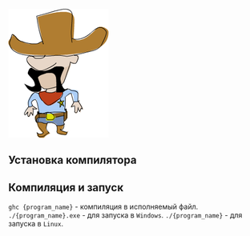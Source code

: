 ![alt text](readme_imgs/image.png)

## Установка компилятора 

## Компиляция и запуск

`ghc {program_name}` - компиляция в исполняемый файл.
`./{program_name}.exe` - для запуска в `Windows`.
`./{program_name}` - для запуска в `Linux`.
